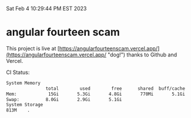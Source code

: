 Sat Feb  4 10:29:44 PM EST 2023

# angular fourteen scam


This project is live at [https://angularfourteenscam.vercel.app/](https://angularfourteenscam.vercel.app/ "dog!") thanks to Github and Vercel.

CI Status: 

```bash
System Memory
               total        used        free      shared  buff/cache   available
Mem:            15Gi       5.3Gi       4.8Gi       770Mi       5.1Gi       8.9Gi
Swap:          8.0Gi       2.9Gi       5.1Gi
System Storage
813M	.
```
```bash
